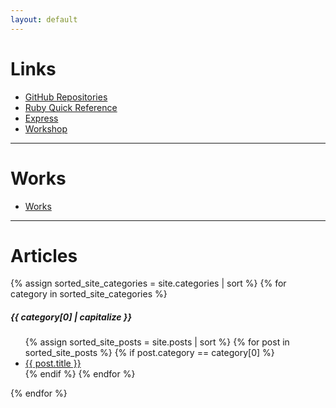 ```yaml
---
layout: default
---
```


# Links

- [GitHub Repositories](https://github.com/YumaYX?tab=repositories)
- [Ruby Quick Reference](/RubyQuickReference/)
- [Express](/express/)
- [Workshop](/Workshop/)


---

# Works

- [Works](/works)

---

# Articles

{% assign sorted_site_categories = site.categories | sort %}
{% for category in sorted_site_categories %}
<h5 id="{{ category[0] }}">{{ category[0] | capitalize }}</h5>
<ul>
{% assign sorted_site_posts = site.posts | sort %}
{% for post in sorted_site_posts %}
{% if post.category == category[0] %}
<li><a href="{{ site.baseurl }}{{ post.url }}">{{ post.title }}</a></li>
{% endif %}
{% endfor %}
</ul>
{% endfor %}
